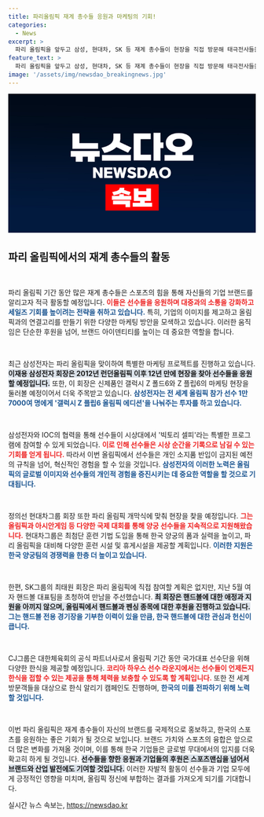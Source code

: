 ```yaml
---
title: 파리올림픽 재계 총수들 응원과 마케팅의 기회!
categories:
  - News
excerpt: >
  파리 올림픽을 앞두고 삼성, 현대차, SK 등 재계 총수들이 현장을 직접 방문해 태극전사들을 응원한다. 삼성은 갤럭시 Z 플립6 올림픽 에디션을 선수들에게 제공하며 마케팅 효과를 노리며, 현대차는 최첨단 훈련 기법으로 양궁팀 지원에 나섰다.
feature_text: >
  파리 올림픽을 앞두고 삼성, 현대차, SK 등 재계 총수들이 현장을 직접 방문해 태극전사들을 응원한다. 삼성은 갤럭시 Z 플립6 올림픽 에디션을 선수들에게 제공하며 마케팅 효과를 노리며, 현대차는 최첨단 훈련 기법으로 양궁팀 지원에 나섰다.
image: '/assets/img/newsdao_breakingnews.jpg'
---
```


<p><img src="/assets/img/newsdao_breakingnews.jpg" alt="bookingtag 속보" /></p>

<h2 data-ke-size="size26">파리 올림픽에서의 재계 총수들의 활동</h2>

<p data-ke-size="size16">&nbsp;</p>

<p>파리 올림픽 기간 동안 많은 재계 총수들은 스포츠의 힘을 통해 자신들의 기업 브랜드를 알리고자 적극 활동할 예정입니다. <b><span style="color: #ee2323;">이들은 선수들을 응원하며 대중과의 소통을 강화하고</span></b> <b><span style="color: #1a5490;">세일즈 기회를 높이려는 전략을 취하고 있습니다.</span></b> 특히, 기업의 이미지를 제고하고 올림픽과의 연결고리를 만들기 위한 다양한 마케팅 방안을 모색하고 있습니다. 이러한 움직임은 단순한 후원을 넘어, 브랜드 아이덴티티를 높이는 데 중요한 역할을 합니다.</p>

<p data-ke-size="size16">&nbsp;</p>

<p>최근 삼성전자는 파리 올림픽을 맞이하여 특별한 마케팅 프로젝트를 진행하고 있습니다. <b><span style="background-color: #21538527;">이재용 삼성전자 회장은 2012년 런던올림픽 이후 12년 만에 현장을 찾아 선수들을 응원할 예정입니다.</span></b> 또한, 이 회장은 신제품인 갤럭시 Z 폴드6와 Z 플립6의 마케팅 현장을 둘러볼 예정이어서 더욱 주목받고 있습니다. <b><span style="color: #1a5490;">삼성전자는 전 세계 올림픽 참가 선수 1만7000여 명에게 '갤럭시 Z 플립6 올림픽 에디션'을 나눠주는 투자를 하고 있습니다.</span></b></p>

<p data-ke-size="size16">&nbsp;</p>

<p>삼성전자와 IOC의 협력을 통해 선수들이 시상대에서 '빅토리 셀피'라는 특별한 프로그램에 참여할 수 있게 되었습니다. <b><span style="color: #ee2323;">이로 인해 선수들은 시상 순간을 기록으로 남길 수 있는 기회를 얻게 됩니다.</span></b> 따라서 이번 올림픽에서 선수들은 개인 소지품 반입이 금지된 예전의 규칙을 넘어, 혁신적인 경험을 할 수 있을 것입니다. <b><span style="color: #1a5490;">삼성전자의 이러한 노력은 올림픽의 글로벌 이미지와 선수들의 개인적 경험을 증진시키는 데 중요한 역할을 할 것으로 기대됩니다.</span></b></p>

<p data-ke-size="size16">&nbsp;</p>

<p>정의선 현대차그룹 회장 또한 파리 올림픽 개막식에 맞춰 현장을 찾을 예정입니다. <b><span style="color: #ee2323;">그는 올림픽과 아시안게임 등 다양한 국제 대회를 통해 양궁 선수들을 지속적으로 지원해왔습니다.</span></b> 현대차그룹은 최첨단 훈련 기법 도입을 통해 한국 양궁의 폼과 실력을 높이고, 파리 올림픽을 대비해 다양한 훈련 시설 및 휴게시설을 제공할 계획입니다. <b><span style="color: #1a5490;">이러한 지원은 한국 양궁팀의 경쟁력을 한층 더 높이고 있습니다.</span></b></p>

<p data-ke-size="size16">&nbsp;</p>

<p>한편, SK그룹의 최태원 회장은 파리 올림픽에 직접 참여할 계획은 없지만, 지난 5월 여자 핸드볼 대표팀을 초청하여 만남을 주선했습니다. <b><span style="background-color: #21538527;">최 회장은 핸드볼에 대한 애정과 지원을 아끼지 않으며, 올림픽에서 핸드볼과 펜싱 종목에 대한 후원을 진행하고 있습니다.</span></b> <b><span style="color: #1a5490;">그는 핸드볼 전용 경기장을 기부한 이력이 있을 만큼, 한국 핸드볼에 대한 관심과 헌신이 큽니다.</span></b></p>

<p data-ke-size="size16">&nbsp;</p>

<p>CJ그룹은 대한체육회의 공식 파트너사로서 올림픽 기간 동안 국가대표 선수단을 위해 다양한 한식을 제공할 예정입니다. <b><span style="color: #ee2323;">코리아 하우스 선수 라운지에서는 선수들이 언제든지 한식을 접할 수 있는 제공을 통해 체력을 보충할 수 있도록 할 계획입니다.</span></b> 또한 전 세계 방문객들을 대상으로 한식 알리기 캠페인도 진행하며, <b><span style="color: #1a5490;">한국의 미를 전파하기 위해 노력할 것입니다.</span></b></p>

<p data-ke-size="size16">&nbsp;</p>

<p>이번 파리 올림픽은 재계 총수들이 자신의 브랜드를 국제적으로 홍보하고, 한국의 스포츠를 응원하는 좋은 기회가 될 것으로 보입니다. 브랜드 가치와 스포츠의 융합은 앞으로 더 많은 변화를 가져올 것이며, 이를 통해 한국 기업들은 글로벌 무대에서의 입지를 더욱 확고히 하게 될 것입니다. <b><span style="background-color: #21538527;">선수들을 향한 응원과 기업들의 후원은 스포츠맨십을 넘어서 브랜드와 산업 발전에도 기여할 것입니다.</span></b> 이러한 자발적 활동이 선수들과 기업 모두에게 긍정적인 영향을 미치며, 올림픽 정신에 부합하는 결과를 가져오게 되기를 기대합니다.</p>
실시간 뉴스 속보는, <a href="https://newsdao.kr" rel="dofollow">https://newsdao.kr</a>


